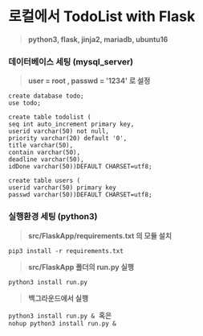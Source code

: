 # 로컬에서 TodoList with Flask
>**python3, flask, jinja2, mariadb, ubuntu16**

### 데이터베이스 세팅 (mysql_server)
>**user = root , passwd = '1234' 로 설정**
<pre><code>create database todo;
use todo;
</code><code>
create table todolist (
seq int auto_increment primary key,
userid varchar(50) not null,
priority varchar(20) default '0',
title varchar(50),
contain varchar(50),
deadline varchar(50),
idDone varchar(50))DEFAULT CHARSET=utf8;
</code><code>
create table users (
userid varchar(50) primary key
passwd varchar(50))DEFAULT CHARSET=utf8;
</code></pre>
### 실행환경 세팅 (python3)
>**src/FlaskApp/requirements.txt 의 모듈 설치**
<pre><code>pip3 install -r requirements.txt
</code></pre>
>**src/FlaskApp 폴더의 run.py 실행**
<pre><code>python3 install run.py
</code></pre>
>**백그라운드에서 실행**
<pre><code>python3 install run.py &</code> 혹은
<code>nohup python3 install run.py &</code>
</pre>
